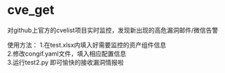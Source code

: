 # cve_get
对github上官方的cvelist项目实时监控，发现新出现的高危漏洞邮件/微信告警

使用方法：
1.在test.xlsx内填入好需要监控的资产组件信息  
2.修改congif.yaml文件，填入相应配置信息  
3.运行test2.py 即可愉快的接收漏洞情报啦  
